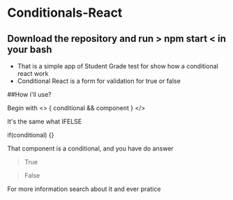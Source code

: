 # Conditionals-React


## Download the repository and run > npm start < in your bash

- That is  a simple app of Student Grade test for show how a conditional react work
- Conditional React is a form for validation for true or false

##How i'll use?

Begin with 
<>
{
conditional &&
component
}
</>

It's the same what IFELSE

if(conditional) {}

That component is a conditional, and you have do answer

> True

> False

For more information search about it and ever pratice
